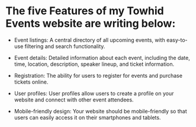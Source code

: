 # The five Features of my Towhid Events website are writing below: 

- Event listings: A central directory of all upcoming events, with easy-to-use filtering and search functionality.

- Event details: Detailed information about each event, including the date, time, location, description, speaker lineup, and ticket information.

- Registration: The ability for users to register for events and purchase tickets online.

- User profiles: User profiles allow users to create a profile on your website and connect with other event attendees.

- Mobile-friendly design: Your website should be mobile-friendly so that users can easily access it on their smartphones and tablets.
